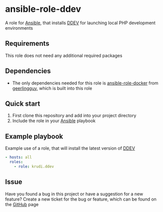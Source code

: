 # ansible-role-ddev

A role for [Ansible](https://github.com/ansible/ansible), that installs [DDEV](https://ddev.readthedocs.io/en/stable) for launching local PHP development environments

## Requirements

This role does not need any additional required packages

## Dependencies

- The only dependencies needed for this role is [ansible-role-docker](https://github.com/geerlingguy/ansible-role-docker) from [geerlingguy](https://github.com/geerlingguy), which is built into this role

## Quick start

1. First clone this repository and add into your project directory
2. Include the role in your [Ansible](https://github.com/ansible/ansible) playbook

## Example playbook

Example use of a role, that will install the latest version of [DDEV](https://ddev.readthedocs.io/en/stable)

```yml
- hosts: all
  roles:
    - role: krudi.ddev
```

## Issue

Have you found a bug in this project or have a suggestion for a new feature? Create a new ticket for the bug or feature, which can be found on the [GitHub](https://github.com/krudi/ansible-role-ddev/issues) page
